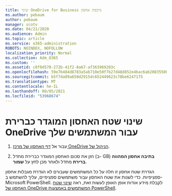 ```yaml
---
title: שינוי OneDrive for Business מיכסת אחסון
ms.author: pebaum
author: pebaum
manager: scotv
ms.date: 04/21/2020
ms.audience: Admin
ms.topic: article
ms.service: o365-administration
ROBOTS: NOINDEX, NOFOLLOW
localization_priority: Normal
ms.collection: Adm_O365
ms.custom: ''
ms.assetid: c8f0d578-272b-41f2-8a67-af363969203c
ms.openlocfilehash: 59e7b484d8783a5ab710e50f7b27d48d852e4bac6ab208355005671621461ce4
ms.sourcegitcommit: b5f7da89a650d2915dc652449623c78be6247175
ms.translationtype: MT
ms.contentlocale: he-IL
ms.lasthandoff: 08/05/2021
ms.locfileid: "53968674"
---
```

# <a name="change-the-default-onedrive-storage-space-for-your-users"></a>שינוי שטח האחסון המוגדר כברירת OneDrive עבור המשתמשים שלך

1. עבור אל [דף האחסון של מרכז OneDrive הניהול של](https://admin.onedrive.com/?v=StorageSettings).
    
2. הזן את סכום האחסון המוגדר כברירת מחדל (ב- GB) **בתיבה אחסון המהווה ברירת** מחדל ולאחר מכן לחץ על **שמור**.
    
הגדרת שטח אחסון זו חלה על כל המשתמשים שעבורם לא הגדרת מגבלות אחסון ספציפיות. כדי לשנות את שטח האחסון עבור משתמשים ספציפיים, עליך להשתמש ב- Microsoft PowerShell. לקבלת מידע אודות אופן האופן לעשות זאת, ראה [שינוי שטח האחסון של OneDrive המשתמשים באמצעות PowerShell](https://go.microsoft.com/fwlink/?linkid=866402).
  

